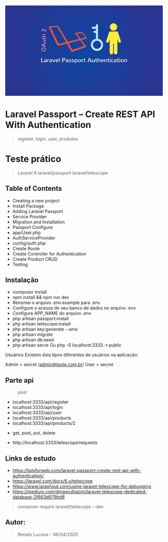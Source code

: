 <p align="center"><img src="passport-750x430.png"></p>

# Laravel Passport – Create REST API With Authentication
> register, login, user, produtos

# Teste prático 
> Laravel 6
> laravel/passport
> laravel/telescope

## Table of Contents	
* Creating a new project
* Install Package
* Adding Laravel Passport
* Service Provider
* Migration and Installation
* Passport Configure
* app/User.php
* AuthServiceProvider
* config/auth.php
* Create Route
* Create Controller for Authentication
* Create Product CRUD
* Testing

## Instalação 
* composer install
* npm install && npm run dev
* Renomei o arquivo .env.example para .env
* Configure o acesso do seu banco de dados no arquivo .env
* Configure APP_NAME do arquivo .env
* php artisan passport:install
* php artisan telescope:install
* php artisan key:generate --ansi
* php artisan migrate
* php artisan db:seed
* php artisan serve Ou php -S localhost:3333 -t public

Usuários
Existem dois tipos diferentes de usuários na aplicação:

Admin = secret (admin@teste.com.br)
User = secret


## Parte api
> post

- localhost:3333/api/register
- localhost:3333/api/login
- localhost:3333/api/user
- localhost:3333/api/products
- localhost:3333/api/products/2
* get, post, put, delete
- http://localhost:3333/telescope/requests

## Links de estudo
- https://tutsforweb.com/laravel-passport-create-rest-api-with-authentication/
- https://laravel.com/docs/6.x/telescope
- https://www.larashout.com/using-laravel-telescope-for-debugging
- https://medium.com/@nasrulhazim/laravel-telescope-dedicated-database-2f663d679bd8

> composer require laravel/telescope --dev

## Autor:
> Renato Lucena - 06/04/2020